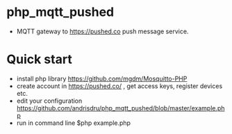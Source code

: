 # php_mqtt_pushed 

* MQTT gateway to https://pushed.co push message service.

# Quick start

* install php library https://github.com/mgdm/Mosquitto-PHP
* create account in https://pushed.co/ , get access keys, register devices etc.
* edit your configuration https://github.com/andrisdru/php_mqtt_pushed/blob/master/example.php
* run in command line  $php example.php




